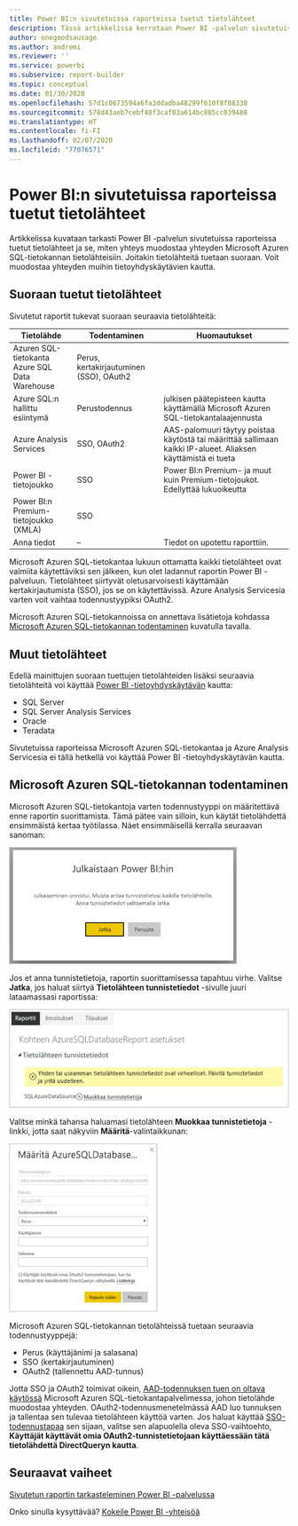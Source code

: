 ```yaml
---
title: Power BI:n sivutetuissa raporteissa tuetut tietolähteet
description: Tässä artikkelissa kerrotaan Power BI -palvelun sivutetuissa raporteissa tuetuista tietolähteistä ja siitä, miten yhteys muodostaa yhteyden Microsoft Azuren SQL-tietokannan tietolähteisiin.
author: onegoodsausage
ms.author: andremi
ms.reviewer: ''
ms.service: powerbi
ms.subservice: report-builder
ms.topic: conceptual
ms.date: 01/30/2020
ms.openlocfilehash: 57d1c0673594a6fa3ddadba48299f610f8f08338
ms.sourcegitcommit: 578d43aeb7cebf40f3caf03a614bc885cc039488
ms.translationtype: HT
ms.contentlocale: fi-FI
ms.lasthandoff: 02/07/2020
ms.locfileid: "77076571"
---
```

# <a name="supported-data-sources-for-power-bi-paginated-reports"></a>Power BI:n sivutetuissa raporteissa tuetut tietolähteet

Artikkelissa kuvataan tarkasti Power BI -palvelun sivutetuissa raporteissa tuetut tietolähteet ja se, miten yhteys muodostaa yhteyden Microsoft Azuren SQL-tietokannan tietolähteisiin. Joitakin tietolähteitä tuetaan suoraan. Voit muodostaa yhteyden muihin tietoyhdyskäytävien kautta.

## <a name="natively-supported-data-sources"></a>Suoraan tuetut tietolähteet

Sivutetut raportit tukevat suoraan seuraavia tietolähteitä:

| Tietolähde | Todentaminen | Huomautukset |
| --- | --- | --- |
| Azuren SQL-tietokanta <br>Azure SQL Data Warehouse | Perus, kertakirjautuminen (SSO), OAuth2 |   |
| Azure SQL:n hallittu esiintymä | Perustodennus | julkisen päätepisteen kautta käyttämällä Microsoft Azuren SQL-tietokantalaajennusta  |
| Azure Analysis Services | SSO, OAuth2 | AAS-palomuuri täytyy poistaa käytöstä tai määrittää sallimaan kaikki IP-alueet.  Aliaksen käyttämistä ei tueta  |
| Power BI -tietojoukko | SSO | Power BI:n Premium- ja muut kuin Premium-tietojoukot. Edellyttää lukuoikeutta |
| Power BI:n Premium-tietojoukko (XMLA) | SSO |   |
| Anna tiedot | – | Tiedot on upotettu raporttiin. |

Microsoft Azuren SQL-tietokantaa lukuun ottamatta kaikki tietolähteet ovat valmiita käytettäviksi sen jälkeen, kun olet ladannut raportin Power BI -palveluun. Tietolähteet siirtyvät oletusarvoisesti käyttämään kertakirjautumista (SSO), jos se on käytettävissä. Azure Analysis Servicesia varten voit vaihtaa todennustyypiksi OAuth2.

Microsoft Azuren SQL-tietokannoissa on annettava lisätietoja kohdassa [Microsoft Azuren SQL-tietokannan todentaminen](#azure-sql-database-authentication) kuvatulla tavalla.

## <a name="other-data-sources"></a>Muut tietolähteet

Edellä mainittujen suoraan tuettujen tietolähteiden lisäksi seuraavia tietolähteitä voi käyttää [Power BI -tietoyhdyskäytävän](service-gateway-onprem.md) kautta:

- SQL Server
- SQL Server Analysis Services
- Oracle
- Teradata

Sivutetuissa raporteissa Microsoft Azuren SQL-tietokantaa ja Azure Analysis Servicesia ei tällä hetkellä voi käyttää Power BI -tietoyhdyskäytävän kautta.

## <a name="azure-sql-database-authentication"></a>Microsoft Azuren SQL-tietokannan todentaminen

Microsoft Azuren SQL-tietokantoja varten todennustyyppi on määritettävä enne raportin suorittamista. Tämä pätee vain silloin, kun käytät tietolähdettä ensimmäistä kertaa työtilassa. Näet ensimmäisellä kerralla seuraavan sanoman:

![Julkaistaan Power BI:hin](media/paginated-reports-data-sources/power-bi-paginated-publishing.png)

Jos et anna tunnistetietoja, raportin suorittamisessa tapahtuu virhe. Valitse **Jatka**, jos haluat siirtyä **Tietolähteen tunnistetiedot** -sivulle juuri lataamassasi raportissa:

![Microsoft Azuren SQL-tietokannan asetukset](media/paginated-reports-data-sources/power-bi-paginated-settings-azure-sql.png)

Valitse minkä tahansa haluamasi tietolähteen **Muokkaa tunnistetietoja** -linkki, jotta saat näkyviin **Määritä**-valintaikkunan:

![Määritä Microsoft Azuren SQL-tietokanta](media/paginated-reports-data-sources/power-bi-paginated-configure-azure-sql.png)

Microsoft Azuren SQL-tietokannan tietolähteissä tuetaan seuraavia todennustyyppejä:

- Perus (käyttäjänimi ja salasana)
- SSO (kertakirjautuminen)
- OAuth2 (tallennettu AAD-tunnus)

Jotta SSO ja OAuth2 toimivat oikein, [AAD-todennuksen tuen on oltava käytössä](https://docs.microsoft.com/azure/sql-database/sql-database-aad-authentication-configure) Microsoft Azuren SQL-tietokantapalvelimessa, johon tietolähde muodostaa yhteyden. OAuth2-todennusmenetelmässä AAD luo tunnuksen ja tallentaa sen tulevaa tietolähteen käyttöä varten. Jos haluat käyttää [SSO-todennustapaa](https://docs.microsoft.com/power-bi/service-azure-sql-database-with-direct-connect#single-sign-on) sen sijaan, valitse sen alapuolella oleva SSO-vaihtoehto, **Käyttäjät käyttävät omia OAuth2-tunnistetietojaan käyttäessään tätä tietolähdettä DirectQueryn kautta**.
  
## <a name="next-steps"></a>Seuraavat vaiheet

[Sivutetun raportin tarkasteleminen Power BI -palvelussa](consumer/paginated-reports-view-power-bi-service.md)

Onko sinulla kysyttävää? [Kokeile Power BI -yhteisöä](https://community.powerbi.com/)

